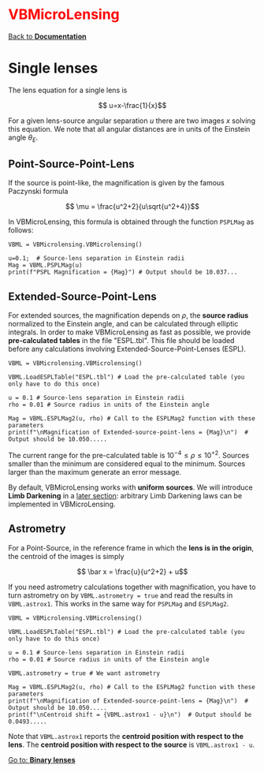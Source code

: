 # <span style="color:red">VBMicroLensing</span>

[Back to **Documentation**](readme.md)

# Single lenses


The lens equation for a single lens is

$$ u=x-\frac{1}{x}$$

For a given lens-source angular separation $u$ there are two images $x$ solving this equation. We note that all angular distances are in units of the Einstein angle $\theta_E$. 

## Point-Source-Point-Lens

If the source is point-like, the magnification is given by the famous Paczynski formula

$$ \mu = \frac{u^2+2}{u\sqrt{u^2+4}}$$

In VBMicroLensing, this formula is obtained through the function ```PSPLMag``` as follows:

```
VBML = VBMicrolensing.VBMicrolensing()

u=0.1;  # Source-lens separation in Einstein radii
Mag = VBML.PSPLMag(u)
print(f"PSPL Magnification = {Mag}") # Output should be 10.037...
```

## Extended-Source-Point-Lens

For extended sources, the magnification depends on $\rho$, the **source radius** normalized to the Einstein angle, and can be calculated through elliptic integrals. In order to make VBMicroLensing as fast as possible, we provide **pre-calculated tables** in the file "ESPL.tbl". This file should be loaded before any calculations involving Extended-Source-Point-Lenses (ESPL).

```
VBML = VBMicrolensing.VBMicrolensing()

VBML.LoadESPLTable("ESPL.tbl") # Load the pre-calculated table (you only have to do this once)

u = 0.1 # Source-lens separation in Einstein radii
rho = 0.01 # Source radius in units of the Einstein angle

Mag = VBML.ESPLMag2(u, rho) # Call to the ESPLMag2 function with these parameters
print(f"\nMagnification of Extended-source-point-lens = {Mag}\n")  # Output should be 10.050.....

```

The current range for the pre-calculated table is $10^{-4} \leq \rho \leq 10^{+2}$. Sources smaller than the minimum are considered equal to the minimum. Sources larger than the maximum generate an error message. 

By default, VBMicroLensing works with **uniform sources**. We will introduce **Limb Darkening** in a [later section](LimbDarkening.md): arbitrary Limb Darkening laws can be implemented in VBMicroLensing.

## Astrometry

For a Point-Source, in the reference frame in which the **lens is in the origin**, the centroid of the images is simply

$$ \bar x = \frac{u}{u^2+2} + u$$

If you need astrometry calculations together with magnification, you have to turn astrometry on by ```VBML.astrometry = true``` and read the results in ```VBML.astrox1```. This works in the same way for ```PSPLMag``` and ```ESPLMag2```.

```
VBML = VBMicrolensing.VBMicrolensing()

VBML.LoadESPLTable("ESPL.tbl") # Load the pre-calculated table (you only have to do this once)

u = 0.1 # Source-lens separation in Einstein radii
rho = 0.01 # Source radius in units of the Einstein angle

VBML.astrometry = true # We want astrometry

Mag = VBML.ESPLMag2(u, rho) # Call to the ESPLMag2 function with these parameters
print(f"\nMagnification of Extended-source-point-lens = {Mag}\n")  # Output should be 10.050.....
print(f"\nCentroid shift = {VBML.astrox1 - u}\n")  # Output should be 0.0493.....

```

Note that ```VBML.astrox1``` reports the **centroid position with respect to the lens**. The **centroid position with respect to the source** is ```VBML.astrox1 - u```.

[Go to: **Binary lenses**](BinaryLenses.md)
